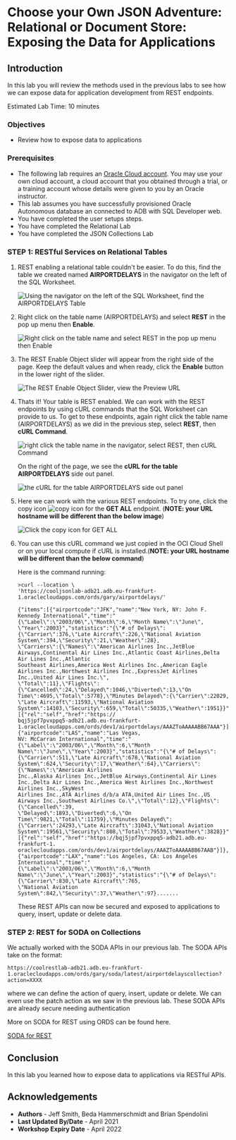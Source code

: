 # Choose your Own JSON Adventure: Relational or Document Store: Exposing the Data for Applications

## Introduction

In this lab you will review the methods used in the previous labs to see how we can expose data for application development from REST endpoints.

Estimated Lab Time: 10 minutes

### Objectives

- Review how to expose data to applications

### Prerequisites

- The following lab requires an <a href="https://www.oracle.com/cloud/free/" target="\_blank">Oracle Cloud account</a>. You may use your own cloud account, a cloud account that you obtained through a trial, or a training account whose details were given to you by an Oracle instructor.
- This lab assumes you have successfully provisioned Oracle Autonomous database an connected to ADB with SQL Developer web.
- You have completed the user setups steps.
- You have completed the Relational Lab
- You have completed the JSON Collections Lab


### **STEP 1: RESTful Services on Relational Tables**

1. REST enabling a relational table couldn't be easier. To do this, find the table we created named **AIRPORTDELAYS** in the navigator on the left of the SQL Worksheet.

    ![Using the navigator on the left of the SQL Worksheet, find the AIRPORTDELAYS Table](./images/ex-1.png)

2. Right click on the table name (AIRPORTDELAYS) and select **REST** in the pop up menu then **Enable**.

    ![Right click on the table name and select REST in the pop up menu then Enable](./images/ex-2.png)

3. The REST Enable Object slider will appear from the right side of the page. Keep the default values and when ready, click the **Enable** button in the lower right of the slider.

    ![The REST Enable Object Slider, view the Preview URL](./images/ex-3.png)

4. Thats it! Your table is REST enabled. We can work with the REST endpoints by using cURL commands that the SQL Worksheet can provide to us. To get to these endpoints, again right click the table name (AIRPORTDELAYS) as we did in the previous step, select **REST**, then **cURL Command**.

    ![right click the table name in the navigator, select REST, then cURL Command](./images/ex-4.png)

    On the right of the page, we see the **cURL for the table AIRPORTDELAYS** side out panel.

    ![the cURL for the table AIRPORTDELAYS side out panel](./images/ex-5.png)

5. Here we can work with the various REST endpoints. To try one, click the copy icon ![copy icon](./images/copy-copy.png) for the **GET ALL** endpoint. (**NOTE: your URL hostname will be different than the below image**)

    ![Click the copy icon for GET ALL](./images/ex-6.png)

6. You can use this cURL command we just copied in the OCI Cloud Shell or on your local compute if cURL is installed.(**NOTE: your URL hostname will be different than the below command**)

    Here is the command running:

    ```
    >curl --location \
    'https://cooljsonlab-adb21.adb.eu-frankfurt-1.oraclecloudapps.com/ords/gary/airportdelays/'

    {"items":[{"airportcode":"JFK","name":"New York, NY: John F. Kennedy International","time":"{\"Label\":\"2003/06\",\"Month\":6,\"Month Name\":\"June\",
    \"Year\":2003}","statistics":"{\"# of Delays\":{\"Carrier\":376,\"Late Aircraft\":226,\"National Aviation System\":394,\"Security\":21,\"Weather\":28},
    \"Carriers\":{\"Names\":\"American Airlines Inc.,JetBlue Airways,Continental Air Lines Inc.,Atlantic Coast Airlines,Delta Air Lines Inc.,Atlantic 
    Southeast Airlines,America West Airlines Inc.,American Eagle Airlines Inc.,Northwest Airlines Inc.,ExpressJet Airlines Inc.,United Air Lines Inc.\",
    \"Total\":11},\"Flights\":{\"Cancelled\":24,\"Delayed\":1046,\"Diverted\":13,\"On Time\":4695,\"Total\":5778},\"Minutes Delayed\":{\"Carrier\":22029,
    \"Late Aircraft\":11593,\"National Aviation System\":14103,\"Security\":659,\"Total\":50335,\"Weather\":1951}}","links":[{"rel":"self","href":"https://
    bqj5jpf7pvxppq5-adb21.adb.eu-frankfurt-1.oraclecloudapps.com/ords/dev1/airportdelays/AAAZToAAAAABB67AAA"}]},{"airportcode":"LAS","name":"Las Vegas, 
    NV: McCarran International","time":"{\"Label\":\"2003/06\",\"Month\":6,\"Month Name\":\"June\",\"Year\":2003}","statistics":"{\"# of Delays\":
    {\"Carrier\":511,\"Late Aircraft\":678,\"National Aviation System\":624,\"Security\":17,\"Weather\":64},\"Carriers\":{\"Names\":\"American Airlines 
    Inc.,Alaska Airlines Inc.,JetBlue Airways,Continental Air Lines Inc.,Delta Air Lines Inc.,America West Airlines Inc.,Northwest Airlines Inc.,SkyWest 
    Airlines Inc.,ATA Airlines d/b/a ATA,United Air Lines Inc.,US Airways Inc.,Southwest Airlines Co.\",\"Total\":12},\"Flights\":{\"Cancelled\":39,
    \"Delayed\":1893,\"Diverted\":6,\"On Time\":9821,\"Total\":11759},\"Minutes Delayed\":{\"Carrier\":24293,\"Late Aircraft\":31043,\"National Aviation 
    System\":19561,\"Security\":808,\"Total\":79533,\"Weather\":3828}}","links":[{"rel":"self","href":"https://bqj5jpf7pvxppq5-adb21.adb.eu-frankfurt-1.
    oraclecloudapps.com/ords/dev1/airportdelays/AAAZToAAAAABB67AAB"}]},{"airportcode":"LAX","name":"Los Angeles, CA: Los Angeles International","time":"
    {\"Label\":\"2003/06\",\"Month\":6,\"Month Name\":\"June\",\"Year\":2003}","statistics":"{\"# of Delays\":{\"Carrier\":830,\"Late Aircraft\":765,
    \"National Aviation System\":842,\"Security\":37,\"Weather\":97}.......
    ```
    These REST APIs can now be secured and exposed to applications to query, insert, update or delete data.

### **STEP 2: REST for SODA on Collections**

We actually worked with the SODA APIs in our previous lab. The SODA APIs take on the format:

```
https://coolrestlab-adb21.adb.eu-frankfurt-1.oraclecloudapps.com/ords/gary/soda/latest/airportdelayscollection?action=XXXX
```

where we can define the action of query, insert, update or delete. We can even use the patch action as we saw in the previous lab. These SODA APIs are already secure needing authentication

More on SODA for REST using ORDS can be found here.

[SODA for REST](https://docs.oracle.com/en/database/oracle/simple-oracle-document-access/rest/index.html)

## Conclusion

In this lab you learned how to expose data to applications via RESTful APIs.

## Acknowledgements

- **Authors** - Jeff Smith, Beda Hammerschmidt and Brian Spendolini
- **Last Updated By/Date** - April 2021
- **Workshop Expiry Date** - April 2022